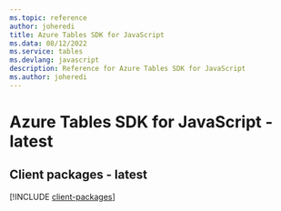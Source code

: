 ```yaml
---
ms.topic: reference
author: joheredi
title: Azure Tables SDK for JavaScript
ms.data: 08/12/2022
ms.service: tables
ms.devlang: javascript
description: Reference for Azure Tables SDK for JavaScript
ms.author: joheredi
---
```

# Azure Tables SDK for JavaScript - latest

## Client packages - latest
[!INCLUDE [client-packages](tables-client-index.md)]